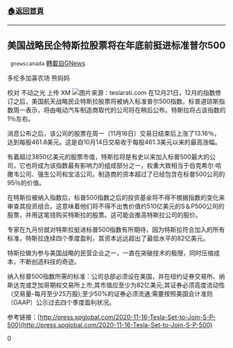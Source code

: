 ###  [:house:返回首頁](https://github.com/ourhimalayas/txt)
---

## 美国战略民企特斯拉股票将在年底前挺进标准普尔500
` gnewscanada` [轉載自GNews](https://gnews.org/zh-hans/566562/)

多伦多加喜农场 熊妈妈

校对 不动之光 上传 XM
![]()![](https://gnews-media-offload.s3.amazonaws.com/wp-content/uploads/2020/11/17050745/%E5%9B%BE%E7%89%872-17.jpg)图片来源：teslarati.com
在12月21日，12月的指数修订之后，美国航天战略民企特斯拉股票将被纳入标准普尔500指数。标普道琼斯指数周一表示，将由电动汽车制造商取代的公司将在稍后公布。特斯拉将占该指数的1％左右。

消息公布之后，该公司的股票在周一（11月16日）交易日结束后上涨了13.16％，达到每股461.8美元。这是自10月14日交易收于每股461.3美元以来的最高涨幅。

有着超过3850亿美元的股票市值，特斯拉将是有史以来加入标普500最大的公司，它也将成为该指数最有影响力的组成部分之一，权重大致相当于伯克希尔·哈撒韦公司、强生公司和宝洁公司。制造商的资本超过了已经包含在标普500公司的95％的价值。

在特斯拉被纳入指数后，标普500指数之后的投资基金将不得不根据指数的变化来审查其投资组合。这意味着他们将不得不出售价值约510亿美元的S＆P500公司的股票，并用这笔钱购买特斯拉的股票。这可能会推高特斯拉公司的股价。

专家在九月份就对特斯拉挺进标普500指数有所期待，因为特斯拉符合加入的所有标准，特斯拉连续四个季度盈利，其资本远远超出了最低水平的82亿美元。

特斯拉做为参与美国战略的民营企业之一，一直在突破技术的极限，同时压缩成本，不断创造科技的奇迹。

纳入标普500指数所需的标准：公司总部必须设在美国，并在纽约证券交易所、纳斯达克或芝加哥期权交易所上市;其市值应至少为82亿美元;其证券必须高度流动性（交易量-每月至少25万股);至少50%的证券必须流通;需要按照美国会计准则（GAAP）公示过去四个季度盈利状况。

参考链接：[http://press.spglobal.com/2020-11-16-Tesla-Set-to-Join-S-P-500](http://press.spglobal.com/2020-11-16-Tesla-Set-to-Join-S-P-500)

0
